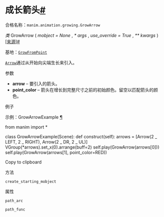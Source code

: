 # 成长箭头[#](#growarrow "此标题的固定链接")

合格名称：`manim.animation.growing.GrowArrow`

_类_ GrowArrow ( _mobject = None_ , _\* args_ , _use_override = True_ , _\*\* kwargs_ )[\[来源\]](../_modules/manim/animation/growing.html#GrowArrow)[#](#manim.animation.growing.GrowArrow "此定义的固定链接")

基地：[`GrowFromPoint`](manim.animation.growing.GrowFromPoint.html#manim.animation.growing.GrowFromPoint "manim.animation.growing.GrowFromPoint")

[`Arrow`](manim.mobject.geometry.line.Arrow.html#manim.mobject.geometry.line.Arrow "manim.mobject.geometry.line.Arrow")通过从开始向尖端生长来引入。

参数

- **arrow** – 要引入的箭头。
- **point_color** – 箭头在增长到完整尺寸之前的初始颜色。留空以匹配箭头的颜色。

例子

示例：GrowArrowExample [¶](#growarrowexample)

from manim import \*

class GrowArrowExample(Scene):
def construct(self):
arrows = \[Arrow(2 _ LEFT, 2 _ RIGHT), Arrow(2 _ DR, 2 _ UL)\]
VGroup(\*arrows).set_x(0).arrange(buff=2)
self.play(GrowArrow(arrows\[0\]))
self.play(GrowArrow(arrows\[1\], point_color=RED))

Copy to clipboard

方法

`create_starting_mobject`

属性

`path_arc`

`path_func`
